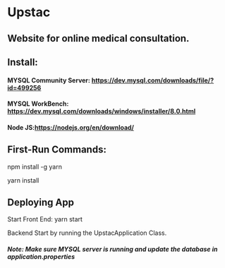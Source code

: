 # Upstac
## Website for online medical consultation.



## Install:
#### MYSQL Community Server: https://dev.mysql.com/downloads/file/?id=499256
#### MYSQL WorkBench: https://dev.mysql.com/downloads/windows/installer/8.0.html
#### Node JS:https://nodejs.org/en/download/

## First-Run Commands:
 npm install -g yarn
 
 yarn install

## Deploying App
 Start Front End: yarn start
 
 Backend Start by running the UpstacApplication Class.
##### Note: Make sure MYSQL server is running and update the database in application.properties
